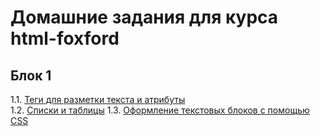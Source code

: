 # Домашние задания для курса html-foxford

## Блок 1
1.1. [Теги для разметки текста и атрибуты](tags/)  
1.2. [Списки и таблицы](list-n-tables/)
1.3. [Оформление текстовых блоков с помощью CSS](text-css/)